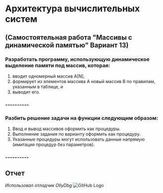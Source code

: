 # Архитектура вычислительных систем 
## (Самостоятельная работа "Массивы с динамической памятью" Вариант 13)
### Разработать программу, использующую динамическое выделение памяти под массив, которая:
1. вводит одномерный массив A[N], 
1. формирует из элементов массива A новый массив B по правилам, указанным в таблице, и 
1. выводит его.
### ----------
### Разбить решение задачи на функции следующим образом: 
1. Ввод и вывод массивов оформить как процедуры.
1. Выполнение задания по варианту оформить как процедуру.
1. Указанные процедуры могут использовать данные напрямую (имитация процедур без параметров).
### ----------

## Отчет
*Использовал отладчик OllyDbg*
![GitHub Logo](https://sun9-30.userapi.com/xEH5ALelHoLsXjJCzrqYAAqcNArTzNnuPFFkVg/0eE57e8yi1k.jpg)


